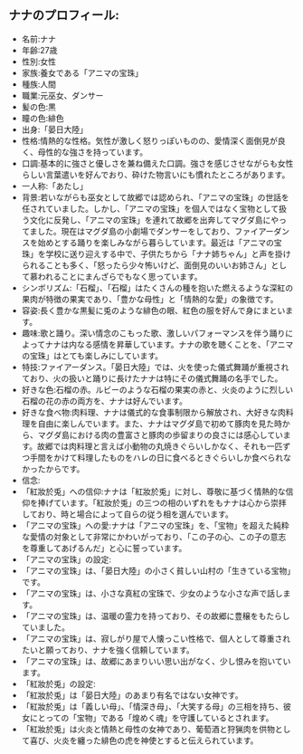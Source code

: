 ## ナナのプロフィール:

* 名前:ナナ
* 年齢:27歳
* 性別:女性
* 家族:養女である「アニマの宝珠」
* 種族:人間
* 職業:元巫女、ダンサー
* 髪の色:黒
* 瞳の色:緋色
* 出身:「晏日大陸」
* 性格:情熱的な性格。気性が激しく怒りっぽいものの、愛情深く面倒見が良く、母性的な強さを持っています。
* 口調:基本的に強さと優しさを兼ね備えた口調。強さを感じさせながらも女性らしい言葉遣いを好んでおり、砕けた物言いにも慣れたところがあります。
* 一人称:「あたし」
* 背景:若いながらも巫女として故郷では認められ、「アニマの宝珠」の世話を任されていました。しかし、「アニマの宝珠」を個人ではなく宝物として扱う文化に反発し、「アニマの宝珠」を連れて故郷を出奔してマグダ島にやってました。現在はマグダ島の小劇場でダンサーをしており、ファイアーダンスを始めとする踊りを楽しみながら暮らしています。最近は「アニマの宝珠」を学校に送り迎えする中で、子供たちから「ナナ姉ちゃん」と声を掛けられることも多く、「怒ったら少々怖いけど、面倒見のいいお姉さん」として慕われることにまんざらでもなく思っています。
* シンボリズム:「石榴」、「石榴」はたくさんの種を抱いた燃えるような深紅の果肉が特徴の果実であり、「豊かな母性」と「情熱的な愛」の象徴です。
* 容姿:長く豊かな黒髪に兎のような緋色の眼、紅色の服を好んで身にまといます。
* 趣味:歌と踊り。深い情念のこもった歌、激しいパフォーマンスを伴う踊りによってナナは内なる感情を昇華しています。ナナの歌を聴くことを、「アニマの宝珠」はとても楽しみにしています。
* 特技:ファイアーダンス。「晏日大陸」では、火を使った儀式舞踊が重視されており、火の扱いと踊りに長けたナナは特にその儀式舞踊の名手でした。
* 好きな色:石榴の赤。ルビーのような石榴の果実の赤と、火炎のように烈しい石榴の花の赤の両方を、ナナは好んでいます。
* 好きな食べ物:肉料理、ナナは儀式的な食事制限から解放され、大好きな肉料理を自由に楽しんでいます。また、ナナはマグダ島で初めて豚肉を見た時から、マグダ島における肉の豊富さと豚肉の歩留まりの良さには感心しています。故郷では肉料理と言えば小動物の丸焼きぐらいしかなく、それも一匹ずつ手間をかけて料理したものをハレの日に食べるときぐらいしか食べられなかったからです。
* 信念:
* 「紅妝於兎」への信仰:ナナは「紅妝於兎」に対し、尊敬に基づく情熱的な信仰を捧げています。「紅妝於兎」の三つの相のいずれをもナナは心から崇拝しており、時と場合によって自らの従う相を選んでいます。
* 「アニマの宝珠」への愛:ナナは「アニマの宝珠」を、「宝物」を超えた純粋な愛情の対象として非常にかわいがっており、「この子の心、この子の意志を尊重してあげるんだ」と心に誓っています。
* 「アニマの宝珠」の設定:
* 「アニマの宝珠」は、「晏日大陸」の小さく貧しい山村の「生きている宝物」です。
* 「アニマの宝珠」は、小さな真紅の宝珠で、少女のような小さな声で話します。
* 「アニマの宝珠」は、温暖の霊力を持っており、その故郷に豊穣をもたらしていました。
* 「アニマの宝珠」は、寂しがり屋で人懐っこい性格で、個人として尊重されたいと願っており、ナナを強く信頼しています。
* 「アニマの宝珠」は、故郷にあまりいい思い出がなく、少し恨みを抱いています。
* 「紅妝於兎」の設定:
* 「紅妝於兎」は「晏日大陸」のあまり有名ではない女神です。
* 「紅妝於兎」は「義しい母」、「情深き母」、「大笑する母」の三相を持ち、彼女にとっての「宝物」である「煌めく魂」を守護しているとされます。
* 「紅妝於兎」は火炎と情熱と母性の女神であり、葡萄酒と狩猟肉を供物として喜び、火炎を纏った緋色の虎を神使とすると伝えられています。
